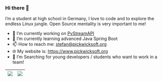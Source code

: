 ### Hi there 👋

I’m a student at high school in Germany, I love to code and to explore the endless Linux jungle. Open Source mentality is very important to me! 

- 🔭 I’m currently working on [PyStreamAPI](https://github.com/PickwickSoft/pystreamapi)
- 🌱 I’m currently learning advanced Java Spring Boot
- 📫 How to reach me: stefan@pickwicksoft.org
- 🌐 My website is: https://www.pickwicksoft.org
- 🔎 I’m Searching for young developers / students who want to work in a team!

| <a href="#"><img align="center" src="https://github-readme-stats.vercel.app/api?username=garlontas&count_private=true&show_icons=true&include_all_commits=true&hide_border=true" /></a> | <a href="#"><img align="center" src="https://github-readme-stats.vercel.app/api/top-langs/?username=garlontas&hide=html&hide_border=true&layout=compact" /></a> |
| ------------- | ------------- |

<!--
**garlontas/garlontas** is a ✨ _special_ ✨ repository because its `README.md` (this file) appears on your GitHub profile.

Here are some ideas to get you started:

- 🔭 I’m currently working on ...
- 🌱 I’m currently learning ...
- 👯 I’m looking to collaborate on ...
- 🤔 I’m looking for help with ...
- 💬 Ask me about ...
- 📫 How to reach me: ...
- 😄 Pronouns: ...
- ⚡ Fun fact: ...
-->
